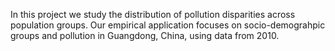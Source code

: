 In this project we study the distribution of pollution disparities across population groups. Our empirical application focuses on socio-demograhpic groups and pollution in Guangdong, China, using data from 2010.